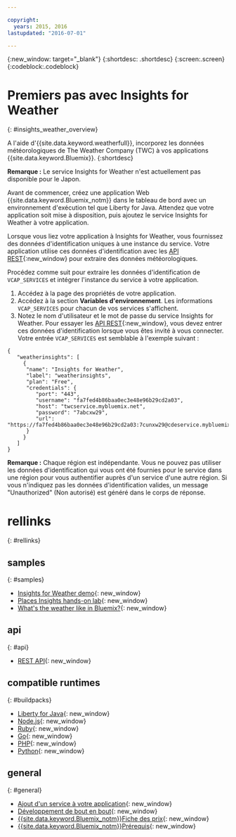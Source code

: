 ```yaml
---

copyright:
  years: 2015, 2016
lastupdated: "2016-07-01"

---
```


{:new_window: target="_blank"}
{:shortdesc: .shortdesc}
{:screen:.screen}
{:codeblock:.codeblock}

# Premiers pas avec Insights for Weather
{: #insights_weather_overview}

A l'aide d'{{site.data.keyword.weatherfull}}, incorporez les données météorologiques de The Weather Company (TWC) à vos applications {{site.data.keyword.Bluemix}}.
{:shortdesc}

**Remarque :** Le service Insights for Weather n'est actuellement pas disponible pour le Japon.

Avant de commencer, créez une application Web {{site.data.keyword.Bluemix_notm}} dans le tableau de bord avec un environnement d'exécution tel que Liberty for Java. Attendez que votre application soit mise à disposition, puis ajoutez le service Insights for Weather à votre application.

Lorsque vous liez votre application à Insights for Weather, vous fournissez des données d'identification uniques à une instance du service. Votre application utilise ces données d'identification avec les [API REST](https://twcservice.{APPDomain}/rest-api-deprecated/){:new_window} pour extraire des données météorologiques.

Procédez comme suit pour extraire les données d'identification de `VCAP_SERVICES` et intégrer l'instance du service à votre application.

1. Accédez à la page des propriétés de votre application.
2. Accédez à la section **Variables d'environnement**. Les informations `VCAP_SERVICES` pour chacun de vos services s'affichent.
3. Notez le nom d'utilisateur et le mot de passe du service Insights for Weather.
Pour essayer les [API REST](https://twcservice.{APPDomain}/rest-api-deprecated/){:new_window}, vous devez entrer ces données d'identification lorsque vous êtes invité à vous connecter.
Votre entrée `VCAP_SERVICES` est semblable à l'exemple suivant :

```
{
   "weatherinsights": [
     {
      "name": "Insights for Weather",
      "label": "weatherinsights",
      "plan": "Free",
      "credentials": {
         "port": "443",
         "username": "fa7fed4b86baa0ec3e48e96b29cd2a03",
         "host": "twcservice.mybluemix.net",
         "password": "7abcxw29",
         "url": "https://fa7fed4b86baa0ec3e48e96b29cd2a03:7cunxw29@cdeservice.mybluemix.net"
      }
     }
   ]
}
```

**Remarque :** Chaque région est indépendante. Vous ne pouvez pas utiliser les données d'identification qui vous ont été fournies pour le service dans une région pour vous authentifier auprès d'un service d'une autre région.
Si vous n'indiquez pas les données d'identification valides, un message "Unauthorized" (Non autorisé) est généré dans le corps de réponse. 

# rellinks
{: #rellinks}
## samples
{: #samples}
* [Insights for Weather demo](http://insights-for-weather-demo.mybluemix.net/){: new_window}
* [Places Insights hands-on lab](https://github.com/IBM-Bluemix/places-insights-lab){: new_window}
* [What's the weather like in Bluemix?](https://developer.ibm.com/bluemix/2015/12/08/insights-weather-sample-overview){: new_window}

## api
{: #api}
* [REST API](https://twcservice.{APPDomain}/rest-api-deprecated/){: new_window}

## compatible runtimes
{: #buildpacks}
* [Liberty for Java](https://console.{DomainName}/docs/runtimes/liberty/index.html){: new_window}
* [Node.js](https://console.{DomainName}/docs/runtimes/nodejs/index.html){: new_window}
* [Ruby](https://console.{DomainName}/docs/runtimes/ruby/index.html){: new_window}
* [Go](https://console.{DomainName}/docs/runtimes/go/index.html){: new_window}
* [PHP](https://console.{DomainName}/docs/runtimes/php/index.html){: new_window}
* [Python](https://console.{DomainName}/docs/runtimes/python/index.html){: new_window}

## general
{: #general}
* [Ajout d'un service à votre application](/docs/reqnsi.html){: new_window}
* [Développement de bout en bout](https://console.{DomainName}/docs/cfapps/ee.html){: new_window}
* [{{site.data.keyword.Bluemix_notm}}Fiche des prix](https://console.{DomainName}/pricing/){: new_window}
* [{{site.data.keyword.Bluemix_notm}}Prérequis](https://developer.ibm.com/bluemix/support/#prereqs){: new_window}
